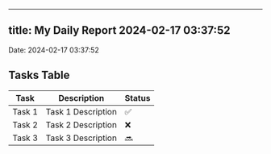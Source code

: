 
---
title: My Daily Report 2024-02-17 03:37:52
---

Date: 2024-02-17 03:37:52

## Tasks Table

| Task | Description | Status |
|------|-------------|--------|
| Task 1 | Task 1 Description | ✅ |
| Task 2 | Task 2 Description | ❌ |
| Task 3 | Task 3 Description | 🔜 |
